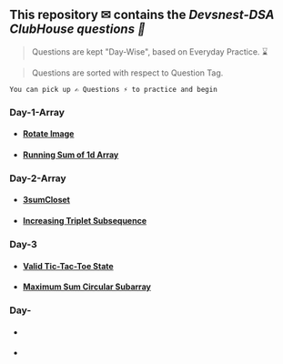 ## This repository ✉ contains the *Devsnest-DSA ClubHouse questions 🚀*

> Questions are kept "Day-Wise", based on Everyday Practice. ⌛


> Questions are sorted with respect to Question Tag.

`You can pick up ✍ Questions ⚡ to practice and begin`

 ### Day-1-Array
- #### [Rotate Image](https://leetcode.com/problems/rotate-image/)
- #### [Running Sum of 1d Array](https://leetcode.com/problems/running-sum-of-1d-array/)

### Day-2-Array
- #### [3sumCloset](https://leetcode.com/problems/3sum-closest/)
- #### [ Increasing Triplet Subsequence](https://leetcode.com/problems/3sum-closest/)

### Day-3
- #### [Valid Tic-Tac-Toe State](https://leetcode.com/problems/valid-tic-tac-toe-state/)
- #### [Maximum Sum Circular Subarray](https://leetcode.com/problems/maximum-sum-circular-subarray/)

### Day-
- #### []()
- #### []()



